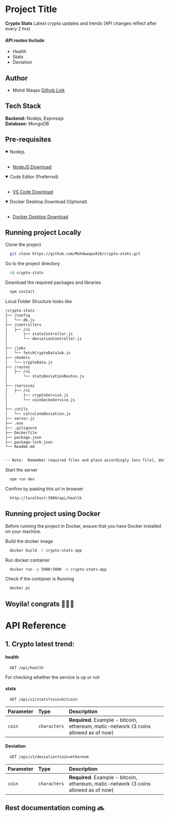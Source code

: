 # Project Title

**Crypto Stats** Latest crypto updates and trends (API changes reflect after every 2 hrs)

#### API routes Include

- Health
- Stats
- Deviation

## Author

- Mohd Waqas [Github Link](https://github.com/Mohdwaqas816)

## Tech Stack

**Backend:** Nodejs, Expressjs <br>
**Database:** MongoDB

## Pre-requisites

<details open>
<summary>Nodejs</summary>
<br>

- [NodeJS Download](https://nodejs.org/en/download/package-manager)

</details>
<details open>
<summary>Code Editor (Preferred)</summary>
<br>

- [VS Code Download](https://code.visualstudio.com/download)
</details>

<details open>
<summary>Docker Desktop Download (Optional)</summary>
<br>

- [Docker Desktop Download](https://www.docker.com/products/docker-desktop/)
</details>

## Running project Locally

Clone the project

```bash
  git clone https://github.com/Mohdwaqas816/crypto-stats.git
```

Go to the project directory

```bash
  cd crypto-stats
```

Download the required packages and libraries

```bash
  npm install
```

Local Folder Structure looks like

```bash
/crypto-stats
├── /config
│   └── db.js
├── /controllers
│   ├── /v1
│       ├── statsController.js
│       └── deviationController.js
│
├── /jobs
│   └── fetchCryptoDataJob.js
├── /models
│   └── cryptoData.js
├── /routes
│   ├── /v1
│       └── statsDeviationRoutes.js
│
├── /services
│   ├── /v1
│       ├── cryptoService.js
│       └── coinGeckoService.js
│
├── /utils
│   └── calculateDeviation.js
├── server.js
├── .env
├── .gitignore
├── Dockerfile
├── package.json
├── package-lock.json
└── Readme.md


-- Note:  Remember required files and place accordingly [env file], don't forget to add environment variable like database URI in .env file.

```

Start the server

```bash
  npm run dev
```

Confirm by pasting this url in browser

```bash
  http://localhost:5000/api/health
```

## Running project using Docker

Before running the project in Docker, ensure that you have Docker installed on your machine.
<br>

Build the docker image

```bash
  docker build -t crypto-stats-app
```

Run docker container

```bash
  docker run -p 5000:5000 -d crypto-stats-app
```

Check if the container is Running

```bash
  docker ps
```

## Woyila! congrats 🎊🎊🎉

# API Reference

## 1. Crypto latest trend:

#### health

```http
  GET /api/health
```

For checking whether the service is up or not

#### stats

```http
  GET /api/v1/stats?coin=bitcoin
```

| Parameter | Type         | Description                                                                          |
| :-------- | :----------- | :----------------------------------------------------------------------------------- |
| `coin`    | `characters` | **Required**. Example - bitcoin, ethereum, matic-network (3 coins allowed as of now) |

#### Deviation

```http
  GET /api/v1/deviation?coin=ethereum
```

| Parameter | Type         | Description                                                                          |
| :-------- | :----------- | :----------------------------------------------------------------------------------- |
| `coin`    | `characters` | **Required**. Example - bitcoin, ethereum, matic-network (3 coins allowed as of now) |

## Rest documentation coming 🔜
